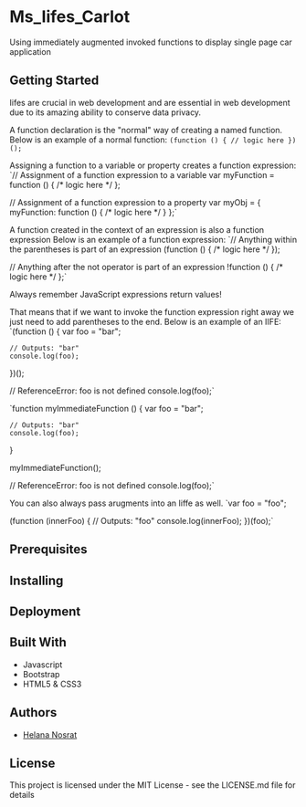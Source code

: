 # Ms_Iifes_Carlot
Using immediately augmented invoked functions to display single page car application
## Getting Started
Iifes are crucial in web development and are essential in web development due to its amazing ability to conserve data privacy.

A function declaration is the "normal" way of creating a named function.
Below is an example of a normal function:
`(function () {
    // logic here
})();`

Assigning a function to a variable or property creates a function expression:
`// Assignment of a function expression to a variable
var myFunction = function () { /* logic here */ };

// Assignment of a function expression to a property
var myObj = {
    myFunction: function () { /* logic here */ }
};`

A function created in the context of an expression is also a function expression
Below is an example of a function expression:
`// Anything within the parentheses is part of an expression
(function () { /* logic here */ });

// Anything after the not operator is part of an expression
!function () { /* logic here */ };`

Always remember JavaScript expressions return values!

That means that if we want to invoke the function expression right away we just need to add parentheses to the end.
Below is an example of an IIFE:
`(function () {
    var foo = "bar";

    // Outputs: "bar"
    console.log(foo);
})();

// ReferenceError: foo is not defined
console.log(foo);`

`function myImmediateFunction () {
    var foo = "bar";

    // Outputs: "bar"
    console.log(foo);
}

myImmediateFunction();

// ReferenceError: foo is not defined
console.log(foo);`

You can also always pass arugments into an Iiffe as well. 
`var foo = "foo";

(function (innerFoo) {
    // Outputs: "foo"
    console.log(innerFoo);
})(foo);`

## Prerequisites

## Installing

## Deployment

## Built With
  * Javascript
  * Bootstrap
  * HTML5 & CSS3
  
## Authors
  * [Helana Nosrat](www.helanan.com)
  
## License
This project is licensed under the MIT License - see the LICENSE.md file for details
